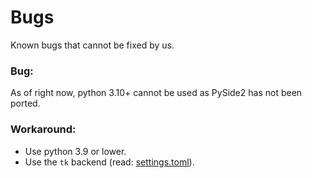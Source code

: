 # Bugs

Known bugs that cannot be fixed by us.

### Bug:
As of right now, python 3.10+ cannot be used as PySide2 has not been ported.
### Workaround:
- Use python 3.9 or lower.
- Use the `tk` backend (read: [settings.toml](./settings.toml.md)).

